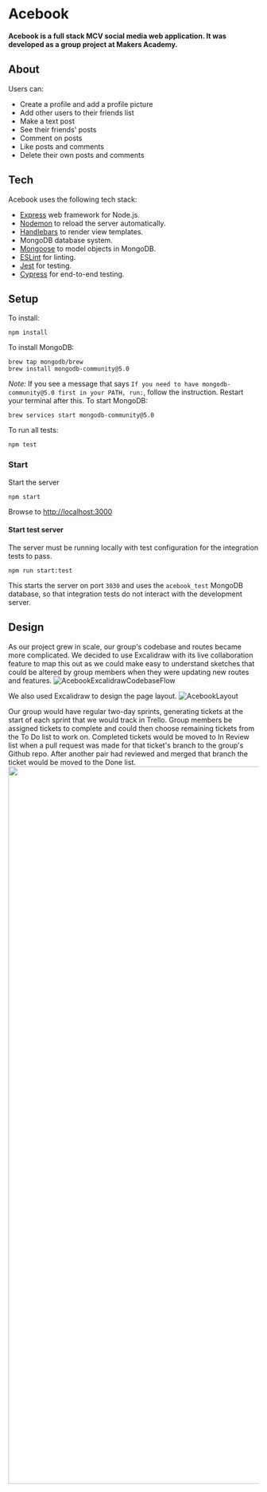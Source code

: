 # Acebook

**Acebook is a full stack MCV social media web application. It was developed as a group project at Makers Academy.**

## About

Users can:

- Create a profile and add a profile picture
- Add other users to their friends list
- Make a text post
- See their friends' posts
- Comment on posts
- Like posts and comments
- Delete their own posts and comments

## Tech

Acebook uses the following tech stack:

- [Express](https://expressjs.com/) web framework for Node.js.
- [Nodemon](https://nodemon.io/) to reload the server automatically.
- [Handlebars](https://handlebarsjs.com/) to render view templates.
- MongoDB database system.
- [Mongoose](https://mongoosejs.com) to model objects in MongoDB.
- [ESLint](https://eslint.org) for linting.
- [Jest](https://jestjs.io/) for testing.
- [Cypress](https://www.cypress.io/) for end-to-end testing.

## Setup

To install:
```
npm install
```
To install MongoDB:
```
brew tap mongodb/brew
brew install mongodb-community@5.0
```
*Note:* If you see a message that says `If you need to have mongodb-community@5.0 first in your PATH, run:`, follow the instruction. Restart your terminal after this.
To start MongoDB:
```
brew services start mongodb-community@5.0
```
To run all tests:
```
npm test
```

### Start

Start the server
```
npm start
```
Browse to [http://localhost:3000](http://localhost:3000)

#### Start test server

The server must be running locally with test configuration for the
integration tests to pass.

```
npm run start:test
```

This starts the server on port `3030` and uses the `acebook_test` MongoDB database, so that integration tests do not interact with the development server.

## Design

As our project grew in scale, our group's codebase and routes became more complicated. We decided to use Excalidraw with its live collaboration feature to map this out as we could make easy to understand sketches that could be altered by group members when they were updating new routes and features.
![AcebookExcalidrawCodebaseFlow](https://user-images.githubusercontent.com/63399205/199772237-5a6cecd2-5dbd-4f5e-88ba-66cb4f53e36a.png)

We also used Excalidraw to design the page layout.
![AcebookLayout](https://user-images.githubusercontent.com/63399205/199794471-8221b06e-8bd5-47f3-b940-f4784f0b895c.png)

Our group would have regular two-day sprints, generating tickets at the start of each sprint that we would track in Trello. Group members be assigned tickets to complete and could then choose remaining tickets from the To Do list to work on. Completed tickets would be moved to In Review list when a pull request was made for that ticket's branch to the group's Github repo. After another pair had reviewed and merged that branch the ticket would be moved to the Done list.
<img width="1440" src="https://user-images.githubusercontent.com/63399205/199795516-225da5b9-32cd-4c07-9b3f-0b4514157f3c.png">
